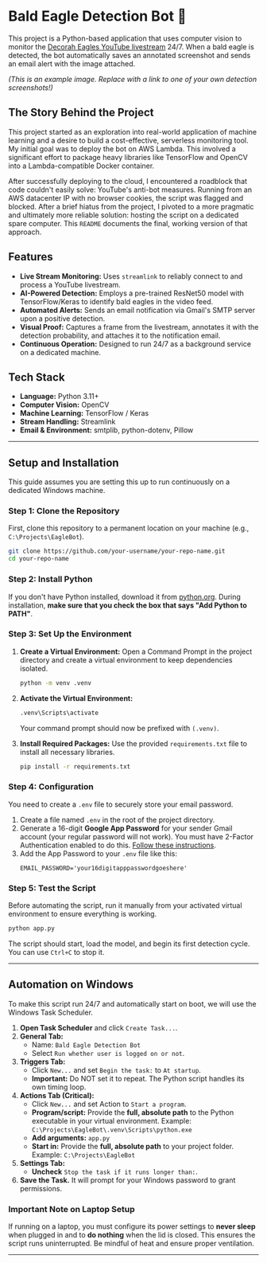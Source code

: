 # Bald Eagle Detection Bot 🦅

This project is a Python-based application that uses computer vision to monitor the [Decorah Eagles YouTube livestream](https://www.youtube.com/watch?v=B4-L2nfGcuE) 24/7. When a bald eagle is detected, the bot automatically saves an annotated screenshot and sends an email alert with the image attached.


*(This is an example image. Replace with a link to one of your own detection screenshots!)*

## The Story Behind the Project

This project started as an exploration into real-world application of machine learning and a desire to build a cost-effective, serverless monitoring tool. My initial goal was to deploy the bot on AWS Lambda. This involved a significant effort to package heavy libraries like TensorFlow and OpenCV into a Lambda-compatible Docker container.

After successfully deploying to the cloud, I encountered a roadblock that code couldn't easily solve: YouTube's anti-bot measures. Running from an AWS datacenter IP with no browser cookies, the script was flagged and blocked. After a brief hiatus from the project, I pivoted to a more pragmatic and ultimately more reliable solution: hosting the script on a dedicated spare computer. This `README` documents the final, working version of that approach.

## Features

- **Live Stream Monitoring:** Uses `streamlink` to reliably connect to and process a YouTube livestream.
- **AI-Powered Detection:** Employs a pre-trained ResNet50 model with TensorFlow/Keras to identify bald eagles in the video feed.
- **Automated Alerts:** Sends an email notification via Gmail's SMTP server upon a positive detection.
- **Visual Proof:** Captures a frame from the livestream, annotates it with the detection probability, and attaches it to the notification email.
- **Continuous Operation:** Designed to run 24/7 as a background service on a dedicated machine.

## Tech Stack

- **Language:** Python 3.11+
- **Computer Vision:** OpenCV
- **Machine Learning:** TensorFlow / Keras
- **Stream Handling:** Streamlink
- **Email & Environment:** smtplib, python-dotenv, Pillow

---

## Setup and Installation

This guide assumes you are setting this up to run continuously on a dedicated Windows machine.

### Step 1: Clone the Repository

First, clone this repository to a permanent location on your machine (e.g., `C:\Projects\EagleBot`).

```bash
git clone https://github.com/your-username/your-repo-name.git
cd your-repo-name
```

### Step 2: Install Python

If you don't have Python installed, download it from [python.org](https://www.python.org/downloads/). During installation, **make sure that you check the box that says "Add Python to PATH"**.

### Step 3: Set Up the Environment

1.  **Create a Virtual Environment:** Open a Command Prompt in the project directory and create a virtual environment to keep dependencies isolated.
    ```cmd
    python -m venv .venv
    ```

2.  **Activate the Virtual Environment:**
    ```cmd
    .venv\Scripts\activate
    ```
    Your command prompt should now be prefixed with `(.venv)`.

3.  **Install Required Packages:** Use the provided `requirements.txt` file to install all necessary libraries.
    ```cmd
    pip install -r requirements.txt
    ```

### Step 4: Configuration

You need to create a `.env` file to securely store your email password.

1.  Create a file named `.env` in the root of the project directory.
2.  Generate a 16-digit **Google App Password** for your sender Gmail account (your regular password will not work). You must have 2-Factor Authentication enabled to do this. [Follow these instructions](https://support.google.com/accounts/answer/185833).
3.  Add the App Password to your `.env` file like this:
    ```
    EMAIL_PASSWORD='your16digitapppasswordgoeshere'
    ```

### Step 5: Test the Script

Before automating the script, run it manually from your activated virtual environment to ensure everything is working.

```cmd
python app.py
```

The script should start, load the model, and begin its first detection cycle. You can use `Ctrl+C` to stop it.

---

## Automation on Windows

To make this script run 24/7 and automatically start on boot, we will use the Windows Task Scheduler.

1.  **Open Task Scheduler** and click `Create Task...`.
2.  **General Tab:**
    - Name: `Bald Eagle Detection Bot`
    - Select `Run whether user is logged on or not`.
3.  **Triggers Tab:**
    - Click `New...` and set `Begin the task:` to `At startup`.
    - **Important:** Do NOT set it to repeat. The Python script handles its own timing loop.
4.  **Actions Tab (Critical):**
    - Click `New...` and set Action to `Start a program`.
    - **Program/script:** Provide the **full, absolute path** to the Python executable in your virtual environment. Example:
      `C:\Projects\EagleBot\.venv\Scripts\python.exe`
    - **Add arguments:** `app.py`
    - **Start in:** Provide the **full, absolute path** to your project folder. Example:
      `C:\Projects\EagleBot`
5.  **Settings Tab:**
    - **Uncheck** `Stop the task if it runs longer than:`.
6.  **Save the Task.** It will prompt for your Windows password to grant permissions.

### Important Note on Laptop Setup
If running on a laptop, you must configure its power settings to **never sleep** when plugged in and to **do nothing** when the lid is closed. This ensures the script runs uninterrupted. Be mindful of heat and ensure proper ventilation.

---
```
